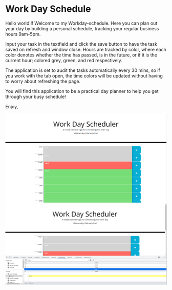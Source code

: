 # Work Day Schedule

Hello world!!! Welcome to my Workday-schedule. 
Here you can plan out your day by building a personal schedule, tracking your regular business hours 9am-5pm. 

Input your task in the textfield and click the save button to have the task saved on refresh and window close. Hours are tracked by color, where each color denotes whether the time has passed, is in the future, or if it is the current hour; colored grey, green, and red respectively. 

The application is set to audit the tasks automatically every 30 mins, so if you work with the tab open, the time colors will be updated without having to worry about refreshing the page. 


You will find this application to be a practical day planner to help you get through your busy schedule! 


Enjoy, 


![Alt text](./assets/images/workday-schedule.PNG "workdaySchedule")
![Alt text](./assets/images/Working-storage.PNG "workingStorage")
